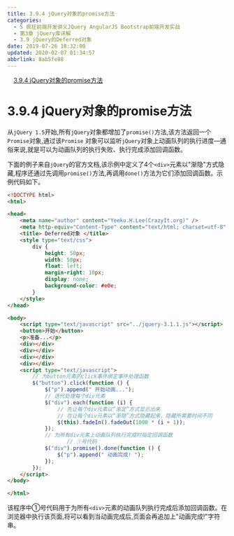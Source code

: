 ```yaml
---
title: 3.9.4 jQuery对象的promise方法
categories: 
  - 5 疯狂前端开发讲义JQuery AngularJS Bootstrap前端开发实战
  - 第3章 jQuery库详解
  - 3.9 jQuery的Deferred对象
date: 2019-07-26 18:32:00
updated: 2020-02-07 01:34:57
abbrlink: 8ab5fe88
---
```

<div id='my_toc'><a href="/JavaReadingNotes/8ab5fe88/#3-9-4-jQuery对象的promise方法" class="header_1">3.9.4 jQuery对象的promise方法</a>&nbsp;<br></div>
<style>.header_1{margin-left: 1em;}.header_2{margin-left: 2em;}.header_3{margin-left: 3em;}.header_4{margin-left: 4em;}.header_5{margin-left: 5em;}.header_6{margin-left: 6em;}</style>
<!--more-->
<script>if (navigator.platform.search('arm')==-1){document.getElementById('my_toc').style.display = 'none';}var e,p = document.getElementsByTagName('p');while (p.length>0) {e = p[0];e.parentElement.removeChild(e);}</script>

<!--end-->
<!--SSTStart-->
# 3.9.4 jQuery对象的promise方法 #
从`jQuery 1.5`开始,所有`jQuery`对象都增加了`promise()`方法,该方法返回一个`Promise`对象,通过该`Promise` 对象可以监听`jQuery`对象上动画队列的执行进度—通俗来说,就是可以为动画队列的执行失败、执行完成添加回调函数。
<!--replace:div=DIV-->
下面的例子来自`jQuery`的官方文档,该示例中定义了4个`<div>`元素以"渐隐"方式隐藏,程序还通过先调用`promise()`方法,再调用`done()`方法为它们添加回调函数。示例代码如下。
```html
<!DOCTYPE html>
<html>

<head>
    <meta name="author" content="Yeeku.H.Lee(CrazyIt.org)" />
    <meta http-equiv="Content-Type" content="text/html; charset=utf-8" />
    <title> Deferred对象 </title>
    <style type="text/css">
        div {
            height: 50px;
            width: 50px;
            float: left;
            margin-right: 10px;
            display: none;
            background-color: #e0e;
        }
    </style>
</head>

<body>
    <script type="text/javascript" src="../jquery-3.1.1.js"></script>
    <button>开始</button>
    <p>准备...</p>
    <div></div>
    <div></div>
    <div></div>
    <div></div>
    <script type="text/javascript">
        // 为button元素的click事件绑定事件处理函数
        $("button").click(function () {
            $("p").append(" 开始动画...");
            // 迭代处理每个div元素
            $("div").each(function (i) {
                // 先让每个div元素以“渐显”方式显示出来
                // 在让每个div元素以“渐隐”方式隐藏起来，隐藏所需要时间不同
                $(this).fadeIn().fadeOut(1000 * (i + 1));
            });
            // 为所有div元素上动画队列执行完成时指定回调函数
                   // ①号代码
            $("div").promise().done(function () {
                $("p").append(" 动画完成! ");
            });
        });
    </script>
</body>

</html>
```
该程序中①号代码用于为所有`<div>`元素的动画队列执行完成后添加回调函数。在浏览器中执行该页面,将可以看到当动画完成后,页面会再追加上"动画完成!"字符串。
<!--SSTStop-->
